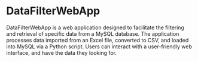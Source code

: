 # DataFilterWebApp
DataFilterWebApp is a web application designed to facilitate the filtering and retrieval of specific data from a MySQL database. The application processes data imported from an Excel file, converted to CSV, and loaded into MySQL via a Python script. Users can interact with a user-friendly web interface, and have the data they looking for.
